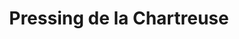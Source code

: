 ---
title: "Pressing de la Chartreuse"
url: /barberaz/pressing-de-la-chartreuse/
shop: Wäscherei
---